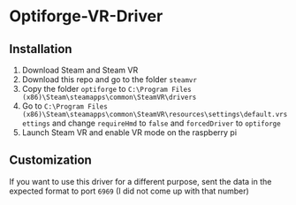 # Optiforge-VR-Driver
## Installation
1. Download Steam and Steam VR
2. Download this repo and go to the folder `steamvr`
3. Copy the folder `optiforge` to `C:\Program Files (x86)\Steam\steamapps\common\SteamVR\drivers`
4. Go to `C:\Program Files (x86)\Steam\steamapps\common\SteamVR\resources\settings\default.vrsettings` and change `requireHmd` to `false` and `forcedDriver` to `optiforge`
5. Launch Steam VR and enable VR mode on the raspberry pi

## Customization
If you want to use this driver for a different purpose, sent the data in the expected format to port `6969` (I did not come up with that number)